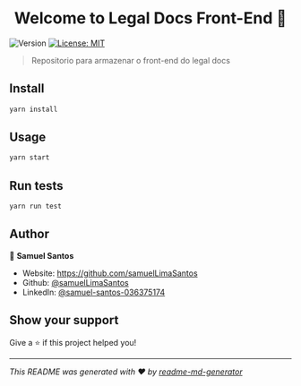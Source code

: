 <h1 align="center">Welcome to Legal Docs Front-End 👋</h1>
<p>
  <img alt="Version" src="https://img.shields.io/badge/version-1.0.0-blue.svg?cacheSeconds=2592000" />
  <a href="#" target="_blank">
    <img alt="License: MIT" src="https://img.shields.io/badge/License-MIT-yellow.svg" />
  </a>
</p>

> Repositorio para armazenar o front-end do legal docs

## Install

```sh
yarn install
```

## Usage

```sh
yarn start
```

## Run tests

```sh
yarn run test
```

## Author

👤 **Samuel Santos**

* Website: https://github.com/samuelLimaSantos
* Github: [@samuelLimaSantos](https://github.com/samuelLimaSantos)
* LinkedIn: [@samuel-santos-036375174](https://linkedin.com/in/samuel-santos-036375174)

## Show your support

Give a ⭐️ if this project helped you!

***
_This README was generated with ❤️ by [readme-md-generator](https://github.com/kefranabg/readme-md-generator)_